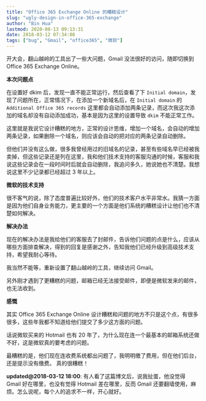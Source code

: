 ```yaml
---
title: "Office 365 Exchange Online 的糟糕设计"
slug: "ugly-design-in-office-365-exchange"
author: "Bin Hua"
lastmod: 2020-08-13 09:13:31
date: 2018-03-12 07:34:08
tags: ["bug", "Gmail", "office365", "微软"]
---
```


开大会，翻山越岭的工具出了一些大问题，Gmail 没法很好的访问，随即切换到 Office 365 Exchange Online。

**本次问题点**

在设置好 dkim 后，发现一直不能正常运行，然后查看了下 `Initial domain`，发现了问题所在，正常情况下，在添加一个新域名后，在 `Initial domain` 的 `Additional Office 365 records` 这里都会自动添加两条记录，而这次我这次添加的域名却没有自动添加成功，基本是因为这里的设置导致 `dkim` 不能正常工作。

这里就是我说它设计糟糕的地方，正常的设计思维，增加一个域名，会自动的增加两条记录，如果删除一个域名，则应该会自动的把对应的两条记录自动删除。

但他们并没有这么做，很多我曾经用过的旧域名的记录，甚至有些域名早已经被我卖掉，但这些记录还是列在这里，我和他们技术支持的客服沟通的时候，客服和我说这些记录会在一段时间时后就会自动删除，我追问多久，她说她也不清楚。我想说这里不少记录都已经超过 3 年以上。

**微软的技术支持**

很不客气的说，除了态度普遍比较好外，他们的技术客户水平非常水。我猜一方面是因为他们自身业务能力，更主要的一个方面是他们系统的糟糕设计让他们也不清楚如何解决。

**解决办法**

现在的解决办法是我给他们的客服去了封邮件，告诉他们问题的点是什么，应该从哪些方面排查解决，得到的回复是感谢之外，告知我他们已经升级到高级技术支持，希望我耐心等待。

我当然不能等，重新设置了翻山越岭的工具，继续访问 Gmail。

另外刚才遇到了更糟糕的问题，邮箱已经无法接受邮件，即便是微软发来的邮件，也无法收到。

**感慨**

其实 Office 365 Exchange Online 设计糟糕和问题的地方不只是这个点，有很多很多，这些年我都不知道给他们提交了多少这方面的问题。

话说微软买来的 Hotmail 也有 20 年了，为什么现在连一个最基本的邮箱系统还做不好，这是微软真的要考虑的问题。

最糟糕的是，他们现在连收费系统都出问题了，我明明缴了费用，但在他们后台，还是提示没有缴费。
真的很糟糕！

**updated@2018-03-12 18:00**: 有人看了这篇博文后，说我扯蛋，他没觉得 Gmail 好在哪里，也没有觉得 Hotmail 差在哪里，反而 Gmail 还要翻墙使用，麻烦。怎么说呢，每个人的追求不一样，开心就好。
